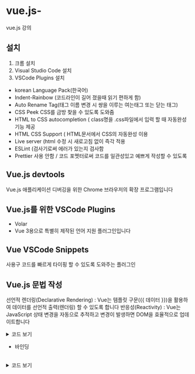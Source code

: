 # vue.js-
vue.js 강의

## 설치
1. 크롬 설치
2. Visual Studio Code 설치
3. VSCode Plugins 설치
- korean Language Pack(한국어)
- Indent-Rainbow (코드라인이 길어 졌을때 읽기 편하게 함)
- Auto Rename Tag(태그 이름 변경 시 쌍을 이루는 여는태그 또는 닫는 태그)
- CSS Peek CSS를 금방 찾을 수 있도록 도와줌
- HTML to CSS autocompletion ( class명을 .css파일에서 입력 할 때 자동완성 기능 제공
- HTML CSS Support ( HTML문서에서 CSS의 자동완성 이용
- Live server (html 수정 시 새로고침 없이 즉각 적용
- ESLint (검사기로써 에러가 있는지 검사함
- Prettier 사용 안함 / 코드 포멧터로써 코드를 일관성있고 예쁘게 작성할 수 있도록

## Vue.js devtools
Vue.js 애플리케이션 디버깅을 위한 Chrome 브라우저의 확장 프로그램입니다

## Vue.js를 위한 VSCode Plugins
- Volar
- Vue 3용으로 특별히 제작된 언어 지원 플러그인입니다

## Vue VSCode Snippets
사용구 코드를 빠르게 타이핑 할 수 있도록 도와주는 플러그인



## Vue.js 문법 작성
선언적 렌더링(Declarative Rendering) : Vue는 템플릿 구문({{ 데이터 }})을 활용하여 데이터를 선언적 출력(렌더링) 할 수 있도록 합니다
반응성(Reactivity) : Vue는 JavaScript 상태 변경을 자동으로 추적하고 변경이 발생하면 DOM을 효율적으로 업데이트합니다

<details>
    <summary>코드 보기</summary>
	
```html



<!DOCTYPE html>
<html lang="en">
<head>
    <meta charset="UTF-8">
    <meta name="viewport" content="width=device-width, initial-scale=1.0">
    <script src="https://unpkg.com/vue@3"></script>
    <title>Document</title>
</head>
<body>
    
    <div id="app">
        <button type="button" v-on:click="counter++">counter : {{ counter }}</button>
    </div>


    <script>

        const app = Vue.createApp({

            data(){
                return {
                    counter: 1,
                };
            },
        });
        app.mount("#app");
    </script>
</body>
</html>
```
</details>

- 바인딩

<br>


<details>
    <summary>코드 보기</summary>
	
```html


<!DOCTYPE html>
<html lang="en">
<head>
    <meta charset="UTF-8">
    <meta name="viewport" content="width=device-width, initial-scale=1.0">
    <script src="https://unpkg.com/vue@3"></script>
    <title>Document</title>
</head>
<body>
    
    <div id="app">
        <button type="button" v-on:click="counter++">counter : {{ counter }}</button>
    </div>

    <div id="apps">
        <input type="text" v-bind:placeholder="message">
    </div>


    <script>

        const app = Vue.createApp({

            data(){
                return {
                    counter: 1,
                };
            },
        });
        app.mount("#app");

        const apps = Vue.createApp({
            data(){
                return {
                    message : "값을 입력해주세요!",
                };
            },
        });
        apps.mount("#apps");
    </script>
</body>
</html>
```
</details>
